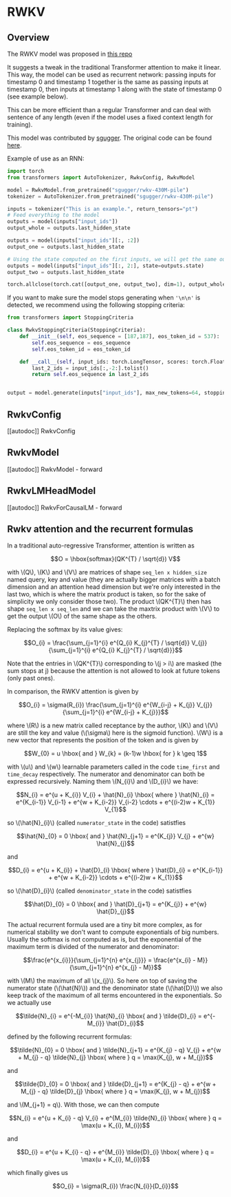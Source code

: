<!--Copyright 2023 The HuggingFace Team. All rights reserved.

Licensed under the Apache License, Version 2.0 (the "License"); you may not use this file except in compliance with
the License. You may obtain a copy of the License at

http://www.apache.org/licenses/LICENSE-2.0

Unless required by applicable law or agreed to in writing, software distributed under the License is distributed on
an "AS IS" BASIS, WITHOUT WARRANTIES OR CONDITIONS OF ANY KIND, either express or implied. See the License for the
specific language governing permissions and limitations under the License.

⚠️ Note that this file is in Markdown but contain specific syntax for our doc-builder (similar to MDX) that may not be
rendered properly in your Markdown viewer.

-->

# RWKV

## Overview

The RWKV model was proposed in [this repo](https://github.com/BlinkDL/RWKV-LM)

It suggests a tweak in the traditional Transformer attention to make it linear. This way, the model can be used as recurrent network: passing inputs for timestamp 0 and timestamp 1 together is the same as passing inputs at timestamp 0, then inputs at timestamp 1 along with the state of timestamp 0 (see example below).

This can be more efficient than a regular Transformer and can deal with sentence of any length (even if the model uses a fixed context length for training).

This model was contributed by [sgugger](https://huggingface.co/sgugger).
The original code can be found [here](https://github.com/BlinkDL/RWKV-LM).

Example of use as an RNN:

```py
import torch
from transformers import AutoTokenizer, RwkvConfig, RwkvModel

model = RwkvModel.from_pretrained("sgugger/rwkv-430M-pile")
tokenizer = AutoTokenizer.from_pretrained("sgugger/rwkv-430M-pile")

inputs = tokenizer("This is an example.", return_tensors="pt")
# Feed everything to the model
outputs = model(inputs["input_ids"])
output_whole = outputs.last_hidden_state

outputs = model(inputs["input_ids"][:, :2])
output_one = outputs.last_hidden_state

# Using the state computed on the first inputs, we will get the same output
outputs = model(inputs["input_ids"][:, 2:], state=outputs.state)
output_two = outputs.last_hidden_state

torch.allclose(torch.cat([output_one, output_two], dim=1), output_whole, atol=1e-5)
```

If you want to make sure the model stops generating when `'\n\n'` is detected, we recommend using the following stopping criteria:

```python 
from transformers import StoppingCriteria

class RwkvStoppingCriteria(StoppingCriteria):
    def __init__(self, eos_sequence = [187,187], eos_token_id = 537):
        self.eos_sequence = eos_sequence
        self.eos_token_id = eos_token_id

    def __call__(self, input_ids: torch.LongTensor, scores: torch.FloatTensor, **kwargs) -> bool:
        last_2_ids = input_ids[:,-2:].tolist()
        return self.eos_sequence in last_2_ids


output = model.generate(inputs["input_ids"], max_new_tokens=64, stopping_criteria = [RwkvStoppingCriteria()])
```

## RwkvConfig

[[autodoc]] RwkvConfig


## RwkvModel

[[autodoc]] RwkvModel
    - forward

## RwkvLMHeadModel

[[autodoc]] RwkvForCausalLM
    - forward

## Rwkv attention and the recurrent formulas

In a traditional auto-regressive Transformer, attention is written as

$$O = \hbox{softmax}(QK^{T} / \sqrt{d}) V$$

with \\(Q\\), \\(K\\) and \\(V\\) are matrices of shape `seq_len x hidden_size` named query, key and value (they are actually bigger matrices with a batch dimension and an attention head dimension but we're only interested in the last two, which is where the matrix product is taken, so for the sake of simplicity we only consider those two). The product \\(QK^{T}\\) then has shape `seq_len x seq_len` and we can take the maxtrix product with \\(V\\) to get the output \\(O\\) of the same shape as the others.  

Replacing the softmax by its value gives:

$$O_{i} = \frac{\sum_{j=1}^{i} e^{Q_{i} K_{j}^{T} / \sqrt{d}} V_{j}}{\sum_{j=1}^{i} e^{Q_{i} K_{j}^{T} / \sqrt{d}}}$$

Note that the entries in \\(QK^{T}\\) corresponding to \\(j > i\\) are masked (the sum stops at j) because the attention is not allowed to look at future tokens (only past ones).

In comparison, the RWKV attention is given by

$$O_{i} = \sigma(R_{i}) \frac{\sum_{j=1}^{i} e^{W_{i-j} + K_{j}} V_{j}}{\sum_{j=1}^{i} e^{W_{i-j} + K_{j}}}$$

where \\(R\\) is a new matrix called receptance by the author, \\(K\\) and \\(V\\) are still the key and value (\\(\sigma\\) here is the sigmoid function). \\(W\\) is a new vector that represents the position of the token and is given by

$$W_{0} = u \hbox{  and  } W_{k} = (k-1)w \hbox{ for } k \geq 1$$

with \\(u\\) and \\(w\\) learnable parameters called in the code `time_first` and `time_decay` respectively. The numerator and denominator can both be expressed recursively. Naming them \\(N_{i}\\) and \\(D_{i}\\) we have:

$$N_{i} = e^{u + K_{i}} V_{i} + \hat{N}_{i} \hbox{  where  } \hat{N}_{i} = e^{K_{i-1}} V_{i-1} + e^{w + K_{i-2}} V_{i-2} \cdots + e^{(i-2)w + K_{1}} V_{1}$$

so \\(\hat{N}_{i}\\) (called `numerator_state` in the code) satistfies

$$\hat{N}_{0} = 0 \hbox{  and  } \hat{N}_{j+1} = e^{K_{j}} V_{j} + e^{w} \hat{N}_{j}$$

and

$$D_{i} = e^{u + K_{i}} + \hat{D}_{i} \hbox{  where  } \hat{D}_{i} = e^{K_{i-1}} + e^{w + K_{i-2}} \cdots + e^{(i-2)w + K_{1}}$$

so \\(\hat{D}_{i}\\) (called `denominator_state` in the code) satistfies

$$\hat{D}_{0} = 0 \hbox{  and  } \hat{D}_{j+1} = e^{K_{j}} + e^{w} \hat{D}_{j}$$

The actual recurrent formula used are a tiny bit more complex, as for numerical stability we don't want to compute exponentials of big numbers. Usually the softmax is not computed as is, but the exponential of the maximum term is divided of the numerator and denominator:

$$\frac{e^{x_{i}}}{\sum_{j=1}^{n} e^{x_{j}}} = \frac{e^{x_{i} - M}}{\sum_{j=1}^{n} e^{x_{j} - M}}$$

with \\(M\\) the maximum of all \\(x_{j}\\). So here on top of saving the numerator state (\\(\hat{N}\\)) and the denominator state (\\(\hat{D}\\)) we also keep track of the maximum of all terms encountered in the exponentials. So we actually use

$$\tilde{N}_{i} = e^{-M_{i}} \hat{N}_{i} \hbox{  and  } \tilde{D}_{i} = e^{-M_{i}} \hat{D}_{i}$$

defined by the following recurrent formulas:

$$\tilde{N}_{0} = 0 \hbox{  and  } \tilde{N}_{j+1} = e^{K_{j} - q} V_{j} + e^{w + M_{j} - q} \tilde{N}_{j} \hbox{  where  } q = \max(K_{j}, w + M_{j})$$

and

$$\tilde{D}_{0} = 0 \hbox{  and  } \tilde{D}_{j+1} = e^{K_{j} - q} + e^{w + M_{j} - q} \tilde{D}_{j} \hbox{  where  } q = \max(K_{j}, w + M_{j})$$

and \\(M_{j+1} = q\\). With those, we can then compute

$$N_{i} = e^{u + K_{i} - q} V_{i} + e^{M_{i}} \tilde{N}_{i} \hbox{  where  } q = \max(u + K_{i}, M_{i})$$

and

$$D_{i} = e^{u + K_{i} - q} + e^{M_{i}} \tilde{D}_{i} \hbox{  where  } q = \max(u + K_{i}, M_{i})$$

which finally gives us

$$O_{i} = \sigma(R_{i}) \frac{N_{i}}{D_{i}}$$